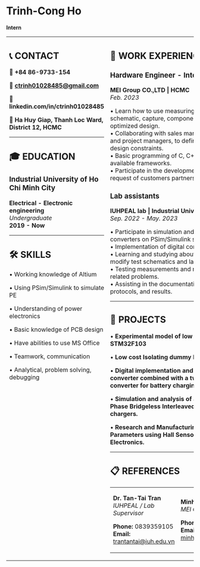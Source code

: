 # Trinh-Cong Ho
**Intern**

<table>
<tr>
<td width="30%" valign="top">

## 📞 CONTACT

📱 **+84 86-9733-154**

📧 **ctrinh01028485@gmail.com**

🔗 **linkedin.com/in/ctrinh01028485**

📍 **Ha Huy Giap, Thanh Loc Ward, District 12, HCMC**

---

## 🎓 EDUCATION

### Industrial University of Ho Chi Minh City

**Electrical - Electronic engineering**  
*Undergraduate*  
**2019 - Now**

---

## 🛠️ SKILLS

• Working knowledge of Altium

• Using PSim/Simulink to simulate PE

• Understanding of power electronics

• Basic knowledge of PCB design

• Have abilities to use MS Office

• Teamwork, communication

• Analytical, problem solving, debugging

</td>
<td width="70%" valign="top">

## 💼 WORK EXPERIENCE ---

### Hardware Engineer - Intern
**MEI Group CO.,LTD | HCMC** &nbsp;&nbsp;&nbsp;&nbsp;&nbsp;&nbsp;&nbsp;&nbsp;&nbsp;&nbsp;&nbsp;&nbsp;&nbsp;&nbsp;&nbsp;&nbsp;&nbsp;&nbsp;&nbsp;&nbsp;&nbsp;&nbsp;&nbsp;&nbsp;&nbsp;&nbsp;&nbsp;&nbsp;&nbsp;&nbsp;&nbsp;&nbsp;&nbsp;&nbsp; *Nov. 2022 - Feb. 2023*

• Learn how to use measuring instruments including schematic, capture, component selection, layout design and optimized design.  
• Collaborating with sales managers, marketing department and project managers, to define system requirements and design constraints.  
• Basic programming of C, C++ based microcontrollers and available frameworks.  
• Participate in the development of some products at the request of customers partners.

### Lab assistants
**IUHPEAL lab | Industrial University of HCMC** &nbsp;&nbsp;&nbsp;&nbsp;&nbsp;&nbsp;&nbsp;&nbsp;&nbsp;&nbsp;&nbsp;&nbsp;&nbsp;&nbsp;&nbsp;&nbsp;&nbsp;&nbsp;&nbsp;&nbsp;&nbsp;&nbsp;&nbsp;&nbsp;&nbsp;&nbsp; *Sep. 2022 - May. 2023*

• Participate in simulation and control projects some basic converters on PSim/Simulink software and experimental.  
• Implementation of digital controller on DSP/Microcontroller.  
• Learning and studying about user interfaces to create and modify test schematics and layouts.  
• Testing measurements and resolving hardware or software-related problems.  
• Assisting in the documentation of lab procedures, experiment protocols, and results.

---

## 🚀 PROJECTS

• **Experimental model of low power 3-phase inverter using STM32F103**

• **Low cost Isolating dummy Probe for oscilloscope**

• **Digital implementation and design of an AC/DC PFC converter combined with a two-switch DC/DC forward converter for battery charging applications.**

• **Simulation and analysis of a High-Performance Single-Phase Bridgeless Interleaved PFC Converter for EV battery chargers.**

• **Research and Manufacturing Model Analysis of Electrical Parameters using Hall Sensor Applications in Power Electronics.**

---

## 📋 REFERENCES

<table>
<tr>
<td width="40%">

**Dr. Tan-Tai Tran**  
*IUHPEAL / Lab Supervisor*

**Phone:** 0839359105  
**Email:** trantantai@iuh.edu.vn

</td>
<td width="60%">

**Minh Huong**  
*MEI Group CO.,LTD / Engineer*

**Phone:** 0328789084  
**Email:** minhhuong0905002001@gmail.com

</td>
</tr>
</table>

</td>
</tr>
</table>
